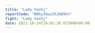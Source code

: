 ```yaml
---
title: "Lady Vashj"
reportCode: "BNhy3GwzCKJA89Vn"
fight: "Lady Vashj"
date: 2021-10-24T19:01:26.673000+00:00
---
```


